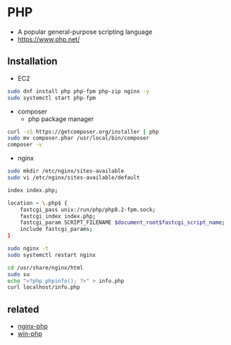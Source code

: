 # PHP
* A popular general-purpose scripting language
* https://www.php.net/

## Installation
* EC2

```sh
sudo dnf install php php-fpm php-zip nginx -y
sudo systemctl start php-fpm
```

* composer
  * php package manager

```sh
curl -sS https://getcomposer.org/installer | php
sudo mv composer.phar /usr/local/bin/composer
composer -v
```

* nginx

```sh
sudo mkdir /etc/nginx/sites-available
sudo vi /etc/nginx/sites-available/default
```

```sh
index index.php;

location ~ \.php$ {
    fastcgi_pass unix:/run/php/php8.2-fpm.sock;
    fastcgi_index index.php;
    fastcgi_param SCRIPT_FILENAME $document_root$fastcgi_script_name;
    include fastcgi_params;
}
```

```sh
sudo nginx -t
sudo systemctl restart nginx
```

```sh
cd /usr/share/nginx/html
sudo su
echo "<?php phpinfo(); ?>" > info.php
curl localhost/info.php
```

## related
* [nginx-php](/mib/php/nginx-php)
* [win-php](/mib/php/win-php)
